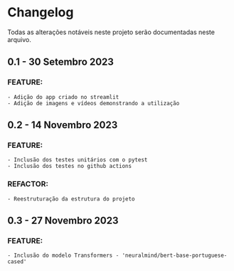 # Changelog
Todas as alterações notáveis neste projeto serão documentadas neste arquivo.

## 0.1 - 30 Setembro 2023

### FEATURE:
    - Adição do app criado no streamlit
    - Adição de imagens e vídeos demonstrando a utilização

## 0.2 - 14 Novembro 2023

### FEATURE:
    - Inclusão dos testes unitários com o pytest
    - Inclusão dos testes no github actions

### REFACTOR:
    - Reestruturação da estrutura do projeto

## 0.3 - 27 Novembro 2023
### FEATURE:
    - Inclusão do modelo Transformers - 'neuralmind/bert-base-portuguese-cased'
    